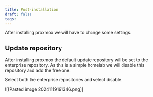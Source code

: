 ```yaml
---
title: Post-installation
draft: false
tags:
---
```

 
After installing proxmox we will have to change some settings.

## Update repository

After installing proxmox the default update repository will be set to the enterprise repository.
As this is a simple homelab we will disable this repository and add the free one.

Select both the enterprise repositories and select disable.

![[Pasted image 20241119191346.png]]

